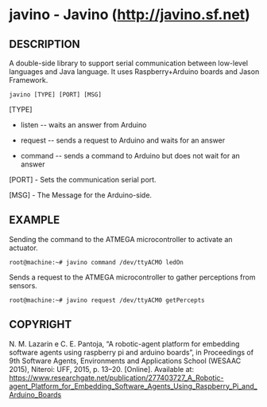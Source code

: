 # javino - Javino (http://javino.sf.net)

## DESCRIPTION
A double-side library to support serial communication between low-level languages and Java language. It uses Raspberry+Arduino boards and Jason Framework.

    javino [TYPE] [PORT] [MSG]

[TYPE] 

+ listen  -- waits an answer from Arduino

+ request -- sends a request to Arduino and waits for an answer 

+ command -- sends a command to Arduino but does not wait for an answer

[PORT] - Sets the communication serial port.

[MSG] - The Message for the Arduino-side.

## EXAMPLE
Sending the <ledOn> command to the ATMEGA microcontroller to activate an actuator.
```console
root@machine:~# javino command /dev/ttyACMO ledOn
```

Sends a request <getPercept> to the ATMEGA microcontroller to gather perceptions from sensors.
```console
root@machine:~# javino request /dev/ttyACM0 getPercepts
```

## COPYRIGHT
N. M. Lazarin e C. E. Pantoja, “A robotic-agent platform for embedding software agents using raspberry pi and arduino boards”, in Proceedings of 9th Software Agents, Environments and Applications School (WESAAC 2015), Niteroi: UFF, 2015, p. 13–20. [Online]. Available at: https://www.researchgate.net/publication/277403727_A_Robotic-agent_Platform_for_Embedding_Software_Agents_Using_Raspberry_Pi_and_Arduino_Boards

